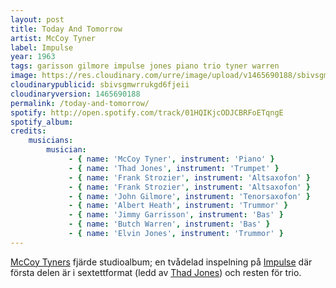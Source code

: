 ```yaml
---
layout: post
title: Today And Tomorrow
artist: McCoy Tyner
label: Impulse
year: 1963
tags: garisson gilmore impulse jones piano trio tyner warren
image: https://res.cloudinary.com/urre/image/upload/v1465690188/sbivsgmwrrukgd6fjeii.jpg
cloudinarypublicid: sbivsgmwrrukgd6fjeii
cloudinaryversion: 1465690188
permalink: /today-and-tomorrow/
spotify: http://open.spotify.com/track/01HQIKjcODJCBRFoETqngE
spotify_album: 
credits:
    musicians:
        musician:
             - { name: 'McCoy Tyner', instrument: 'Piano' }
             - { name: 'Thad Jones', instrument: 'Trumpet' }
             - { name: 'Frank Strozier', instrument: 'Altsaxofon' }
             - { name: 'Frank Strozier', instrument: 'Altsaxofon' }
             - { name: 'John Gilmore', instrument: 'Tenorsaxofon' }
             - { name: 'Albert Heath', instrument: 'Trummor' }
             - { name: 'Jimmy Garrisson', instrument: 'Bas' }
             - { name: 'Butch Warren', instrument: 'Bas' }
             - { name: 'Elvin Jones', instrument: 'Trummor' }
---
```


<a href="http://en.wikipedia.org/wiki/McCoy_Tyner">McCoy Tyners</a> fjärde studioalbum; en tvådelad inspelning på <a href="http://en.wikipedia.org/wiki/Impulse!_Records">Impulse</a> där första delen är i sextettformat (ledd av <a href="http://en.wikipedia.org/wiki/Thad_Jones">Thad Jones</a>) och resten för trio.